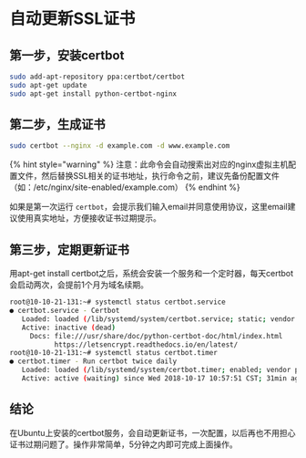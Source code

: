 # 自动更新SSL证书

## 第一步，安装certbot

```bash
sudo add-apt-repository ppa:certbot/certbot
sudo apt-get update
sudo apt-get install python-certbot-nginx
```

## 第二步，生成证书

```bash
sudo certbot --nginx -d example.com -d www.example.com
```

{% hint style="warning" %}
注意：此命令会自动搜索出对应的nginx虚拟主机配置文件，然后替换SSL相关的证书地址，执行命令之前，建议先备份配置文件（如：/etc/nginx/site-enabled/example.com）
{% endhint %}

如果是第一次运行 `certbot`，会提示我们输入email并同意使用协议，这里email建议使用真实地址，方便接收证书过期提示。

## 第三步，定期更新证书

用apt-get install certbot之后，系统会安装一个服务和一个定时器，每天certbot会启动两次，会提前1个月为域名续期。

```bash
root@10-10-21-131:~# systemctl status certbot.service
● certbot.service - Certbot
   Loaded: loaded (/lib/systemd/system/certbot.service; static; vendor preset: enabled)
   Active: inactive (dead)
     Docs: file:///usr/share/doc/python-certbot-doc/html/index.html
           https://letsencrypt.readthedocs.io/en/latest/
root@10-10-21-131:~# systemctl status certbot.timer
● certbot.timer - Run certbot twice daily
   Loaded: loaded (/lib/systemd/system/certbot.timer; enabled; vendor preset: enabled)
   Active: active (waiting) since Wed 2018-10-17 10:57:51 CST; 31min ago
```

## 结论

在Ubuntu上安装的certbot服务，会自动更新证书，一次配置，以后再也不用担心证书过期问题了。操作非常简单，5分钟之内即可完成上面操作。

